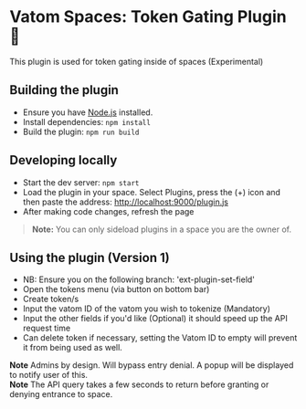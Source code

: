 # Vatom Spaces: Token Gating Plugin 🔌

This plugin is used for token gating inside of spaces (Experimental)

## Building the plugin
- Ensure you have [Node.js](https://nodejs.org) installed.
- Install dependencies: `npm install`
- Build the plugin: `npm run build`

## Developing locally
- Start the dev server: `npm start`
- Load the plugin in your space. Select Plugins, press the (+) icon and then paste the address: [http://localhost:9000/plugin.js](http://localhost:9000/plugin.js)
- After making code changes, refresh the page

> **Note:** You can only sideload plugins in a space you are the owner of.

## Using the plugin (Version 1)
- NB: Ensure you on the following branch: 'ext-plugin-set-field'
- Open the tokens menu (via button on bottom bar)
- Create token/s
- Input the vatom ID of the vatom you wish to tokenize (Mandatory)
- Input the other fields if you'd like (Optional) it should speed up the API request time
- Can delete token if necessary, setting the Vatom ID to empty will prevent it from being used as well.

**Note** Admins by design. Will bypass entry denial. A popup will be displayed to notify user of this. <br />
**Note** The API query takes a few seconds to return before granting or denying entrance to space.